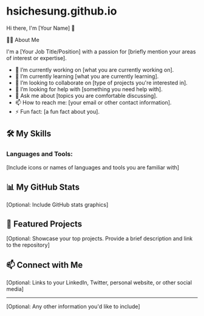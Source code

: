 # hsichesung.github.io
 Hi there, I'm [Your Name] 👋

 👨‍💻 About Me

I'm a [Your Job Title/Position] with a passion for [briefly mention your areas of interest or expertise]. 

- 🔭 I’m currently working on [what you are currently working on].
- 🌱 I’m currently learning [what you are currently learning].
- 👯 I’m looking to collaborate on [type of projects you're interested in].
- 🤔 I’m looking for help with [something you need help with].
- 💬 Ask me about [topics you are comfortable discussing].
- 📫 How to reach me: [your email or other contact information].
- ⚡ Fun fact: [a fun fact about you].

## 🛠️ My Skills

### Languages and Tools:

[Include icons or names of languages and tools you are familiar with]

## 📊 My GitHub Stats

[Optional: Include GitHub stats graphics]

## 📁 Featured Projects

[Optional: Showcase your top projects. Provide a brief description and link to the repository]

## 📫 Connect with Me

[Optional: Links to your LinkedIn, Twitter, personal website, or other social media]

---

[Optional: Any other information you'd like to include]
